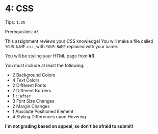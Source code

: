 # 4: CSS

Tips: `1.25`

Prerequisites: `#3`

This assignment reviews your CSS knowledge!
You will make a file called `YOUR-NAME.css`, with `YOUR-NAME` replaced with your name.

You will be styling your HTML page from **#3**.

You must include at least the following:

- 2 Background Colors
- 4 Text Colors
- 2 Different Fonts
- 2 Different Borders
- 1 `::after`
- 3 Font Size Changes
- 2 Margin Changes
- 1 Absolute Positioned Element
- 4 Styling Differences upon Hovering

**I'm not grading based on appeal, so don't be afraid to submit!**
